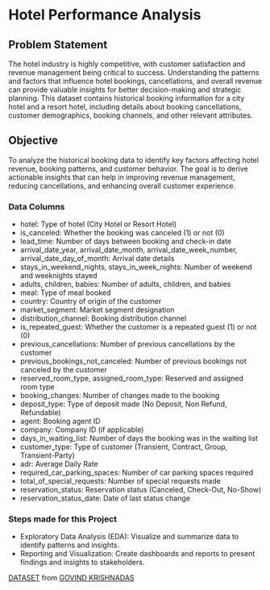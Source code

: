 # Hotel Performance Analysis

## Problem Statement
 The hotel industry is highly competitive, with customer satisfaction and revenue management being critical to success. Understanding the patterns and factors that influence hotel bookings, cancellations, and overall revenue can provide valuable insights for better decision-making and strategic planning. This dataset contains historical booking information for a city hotel and a resort hotel, including details about booking cancellations, customer demographics, booking channels, and other relevant attributes.

## Objective
 To analyze the historical booking data to identify key factors affecting hotel revenue, booking patterns, and customer behavior. The goal is to derive actionable insights that can help in improving revenue management, reducing cancellations, and enhancing overall customer experience.

### Data Columns
- hotel: Type of hotel (City Hotel or Resort Hotel)
- is_canceled: Whether the booking was canceled (1) or not (0)
- lead_time: Number of days between booking and check-in date
- arrival_date_year, arrival_date_month, arrival_date_week_number, arrival_date_day_of_month: Arrival date details
- stays_in_weekend_nights, stays_in_week_nights: Number of weekend and weeknights stayed
- adults, children, babies: Number of adults, children, and babies
- meal: Type of meal booked
- country: Country of origin of the customer
- market_segment: Market segment designation
- distribution_channel: Booking distribution channel
- is_repeated_guest: Whether the customer is a repeated guest (1) or not (0)
- previous_cancellations: Number of previous cancellations by the customer
- previous_bookings_not_canceled: Number of previous bookings not canceled by the customer
- reserved_room_type, assigned_room_type: Reserved and assigned room type
- booking_changes: Number of changes made to the booking
- deposit_type: Type of deposit made (No Deposit, Non Refund, Refundable)
- agent: Booking agent ID
- company: Company ID (if applicable)
- days_in_waiting_list: Number of days the booking was in the waiting list
- customer_type: Type of customer (Transient, Contract, Group, Transient-Party)
- adr: Average Daily Rate
- required_car_parking_spaces: Number of car parking spaces required
- total_of_special_requests: Number of special requests made
- reservation_status: Reservation status (Canceled, Check-Out, No-Show)
- reservation_status_date: Date of last status change

### Steps made for this Project
- Exploratory Data Analysis (EDA): Visualize and summarize data to identify patterns and insights.
- Reporting and Visualization: Create dashboards and reports to present findings and insights to stakeholders.

[DATASET](https://www.kaggle.com/datasets/govindkrishnadas/hotel-revenue) from [GOVIND KRISHNADAS](https://www.kaggle.com/govindkrishnadas/)
